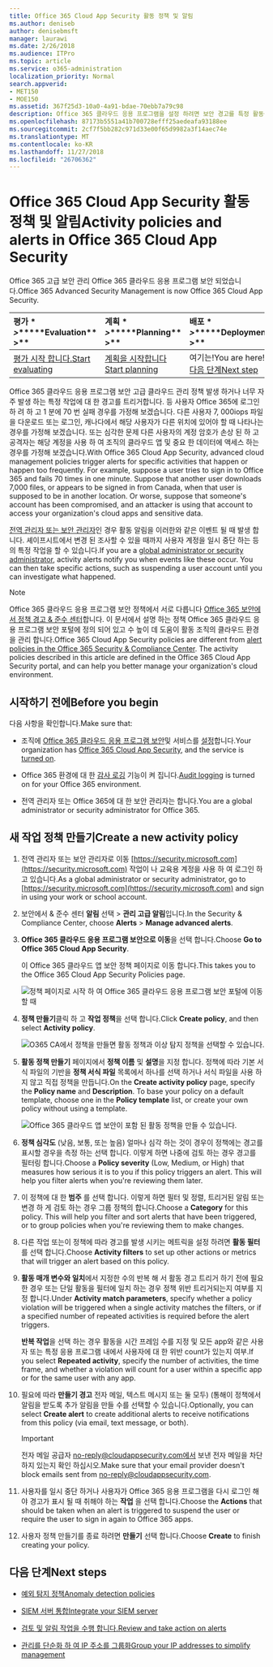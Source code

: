 ```yaml
---
title: Office 365 Cloud App Security 활동 정책 및 알림
ms.author: deniseb
author: denisebmsft
manager: laurawi
ms.date: 2/26/2018
ms.audience: ITPro
ms.topic: article
ms.service: o365-administration
localization_priority: Normal
search.appverid:
- MET150
- MOE150
ms.assetid: 367f25d3-10a0-4a91-bdae-70ebb7a79c98
description: Office 365 클라우드 응용 프로그램을 설정 하려면 보안 경고를 특정 활동을 발생 하거나 너무 자주 발생 하는 경우를 트리거할 수를 사용 하 여 작업 정책을 정의 합니다. 경고를 트리거하도록 정책을 설정 하 여에 대 한 알림을 받을 수 및 특정 활동을 모니터링 합니다.
ms.openlocfilehash: 87173b5551a41b700728efff25aedeafa93188ee
ms.sourcegitcommit: 2cf7f5bb282c971d33e00f65d9982a3f14aec74e
ms.translationtype: MT
ms.contentlocale: ko-KR
ms.lasthandoff: 11/27/2018
ms.locfileid: "26706362"
---
```

# <a name="activity-policies-and-alerts-in-office-365-cloud-app-security"></a><span data-ttu-id="c5b07-104">Office 365 Cloud App Security 활동 정책 및 알림</span><span class="sxs-lookup"><span data-stu-id="c5b07-104">Activity policies and alerts in Office 365 Cloud App Security</span></span>

<span data-ttu-id="c5b07-105">Office 365 고급 보안 관리 Office 365 클라우드 응용 프로그램 보안 되었습니다.</span><span class="sxs-lookup"><span data-stu-id="c5b07-105">Office 365 Advanced Security Management is now Office 365 Cloud App Security.</span></span>
  
|<span data-ttu-id="c5b07-106">평가 \* *\>*\*</span><span class="sxs-lookup"><span data-stu-id="c5b07-106">\*\*\*\*Evaluation\*\* \>\*\*</span></span>|<span data-ttu-id="c5b07-107">계획 \* *\>*\*</span><span class="sxs-lookup"><span data-stu-id="c5b07-107">\*\*\*\*Planning\*\* \>\*\*</span></span>|<span data-ttu-id="c5b07-108">배포 \* *\>*\*</span><span class="sxs-lookup"><span data-stu-id="c5b07-108">\*\*\*\*Deployment\*\* \>\*\*</span></span>|<span data-ttu-id="c5b07-109">사용률 \* \* \*</span><span class="sxs-lookup"><span data-stu-id="c5b07-109">\*\*\*\*Utilization\*\*\*\*</span></span>|
|:-----|:-----|:-----|:-----|
|[<span data-ttu-id="c5b07-110">평가 시작 합니다.</span><span class="sxs-lookup"><span data-stu-id="c5b07-110">Start evaluating</span></span>](office-365-cas-overview.md) <br/> |[<span data-ttu-id="c5b07-111">계획을 시작합니다</span><span class="sxs-lookup"><span data-stu-id="c5b07-111">Start planning</span></span>](get-ready-for-office-365-cas.md) <br/> |<span data-ttu-id="c5b07-112">여기는!</span><span class="sxs-lookup"><span data-stu-id="c5b07-112">You are here!</span></span>  <br/> [<span data-ttu-id="c5b07-113">다음 단계</span><span class="sxs-lookup"><span data-stu-id="c5b07-113">Next step</span></span>](anomaly-detection-policies-in-ocas.md) <br/> |[<span data-ttu-id="c5b07-114">활용 하 여 시작</span><span class="sxs-lookup"><span data-stu-id="c5b07-114">Start utilizing</span></span>](utilization-activities-for-ocas.md) <br/> |
   
<span data-ttu-id="c5b07-p102">Office 365 클라우드 응용 프로그램 보안 고급 클라우드 관리 정책 발생 하거나 너무 자주 발생 하는 특정 작업에 대 한 경고를 트리거합니다. 등 사용자 Office 365에 로그인 하 려 하 고 1 분에 70 번 실패 경우를 가정해 보겠습니다. 다른 사용자 7, 000iops 파일을 다운로드 또는 로그인, 캐나다에서 해당 사용자가 다른 위치에 있어야 할 때 나타나는 경우를 가정해 보겠습니다. 또는 심각한 문제 다른 사용자의 계정 암호가 손상 된 하 고 공격자는 해당 계정을 사용 하 여 조직의 클라우드 앱 및 중요 한 데이터에 액세스 하는 경우를 가정해 보겠습니다.</span><span class="sxs-lookup"><span data-stu-id="c5b07-p102">With Office 365 Cloud App Security, advanced cloud management policies trigger alerts for specific activities that happen or happen too frequently. For example, suppose a user tries to sign in to Office 365 and fails 70 times in one minute. Suppose that another user downloads 7,000 files, or appears to be signed in from Canada, when that user is supposed to be in another location. Or worse, suppose that someone's account has been compromised, and an attacker is using that account to access your organization's cloud apps and sensitive data.</span></span>
  
<span data-ttu-id="c5b07-p103">[전역 관리자 또는 보안 관리자](permissions-in-the-security-and-compliance-center.md)인 경우 활동 알림을 이러한와 같은 이벤트 될 때 발생 합니다. 셰이프시트에서 변경 된 조사할 수 있을 때까지 사용자 계정을 일시 중단 하는 등의 특정 작업을 할 수 있습니다.</span><span class="sxs-lookup"><span data-stu-id="c5b07-p103">If you are a [global administrator or security administrator](permissions-in-the-security-and-compliance-center.md), activity alerts notify you when events like these occur. You can then take specific actions, such as suspending a user account until you can investigate what happened.</span></span>
  
> [!NOTE]
> <span data-ttu-id="c5b07-p104">Office 365 클라우드 응용 프로그램 보안 정책에서 서로 다릅니다 [Office 365 보안에서 정책 경고 &amp; 준수 센터](alert-policies.md)합니다. 이 문서에서 설명 하는 정책 Office 365 클라우드 응용 프로그램 보안 포털에 정의 되어 있고 수 높이 데 도움이 활동 조직의 클라우드 환경을 관리 합니다.</span><span class="sxs-lookup"><span data-stu-id="c5b07-p104">Office 365 Cloud App Security policies are different from [alert policies in the Office 365 Security &amp; Compliance Center](alert-policies.md). The activity policies described in this article are defined in the Office 365 Cloud App Security portal, and can help you better manage your organization's cloud environment.</span></span> 
  
## <a name="before-you-begin"></a><span data-ttu-id="c5b07-123">시작하기 전에</span><span class="sxs-lookup"><span data-stu-id="c5b07-123">Before you begin</span></span>

<span data-ttu-id="c5b07-124">다음 사항을 확인합니다.</span><span class="sxs-lookup"><span data-stu-id="c5b07-124">Make sure that:</span></span>
  
- <span data-ttu-id="c5b07-125">조직에 [Office 365 클라우드 응용 프로그램 보안](office-365-cas-overview.md)및 서비스를 [설정](turn-on-office-365-cas.md)합니다.</span><span class="sxs-lookup"><span data-stu-id="c5b07-125">Your organization has [Office 365 Cloud App Security](office-365-cas-overview.md), and the service is [turned on](turn-on-office-365-cas.md).</span></span>
    
- <span data-ttu-id="c5b07-126">Office 365 환경에 대 한 [감사 로깅](turn-audit-log-search-on-or-off.md) 기능이 켜 집니다.</span><span class="sxs-lookup"><span data-stu-id="c5b07-126">[Audit logging](turn-audit-log-search-on-or-off.md) is turned on for your Office 365 environment.</span></span> 
    
- <span data-ttu-id="c5b07-127">전역 관리자 또는 Office 365에 대 한 보안 관리자는 합니다.</span><span class="sxs-lookup"><span data-stu-id="c5b07-127">You are a global administrator or security administrator for Office 365.</span></span>
    
## <a name="create-a-new-activity-policy"></a><span data-ttu-id="c5b07-128">새 작업 정책 만들기</span><span class="sxs-lookup"><span data-stu-id="c5b07-128">Create a new activity policy</span></span>

1. <span data-ttu-id="c5b07-129">전역 관리자 또는 보안 관리자로 이동 [https://security.microsoft.com](https://security.microsoft.com) 작업이 나 교육용 계정을 사용 하 여 로그인 하 고 있습니다.</span><span class="sxs-lookup"><span data-stu-id="c5b07-129">As a global administrator or security administrator, go to [https://security.microsoft.com](https://security.microsoft.com) and sign in using your work or school account.</span></span> 
    
2. <span data-ttu-id="c5b07-130">보안에서 &amp; 준수 센터 **알림** 선택 \> **관리 고급 알림**입니다.</span><span class="sxs-lookup"><span data-stu-id="c5b07-130">In the Security &amp; Compliance Center, choose **Alerts** \> **Manage advanced alerts**.</span></span>
    
3. <span data-ttu-id="c5b07-131">**Office 365 클라우드 응용 프로그램 보안으로 이동**을 선택 합니다.</span><span class="sxs-lookup"><span data-stu-id="c5b07-131">Choose **Go to Office 365 Cloud App Security**.</span></span>
    
    <span data-ttu-id="c5b07-132">이 Office 365 클라우드 앱 보안 정책 페이지로 이동 합니다.</span><span class="sxs-lookup"><span data-stu-id="c5b07-132">This takes you to the Office 365 Cloud App Security Policies page.</span></span>
    
    ![정책 페이지로 시작 하 여 Office 365 클라우드 응용 프로그램 보안 포털에 이동할 때](media/5cb8833c-4e08-438c-bab3-91b5106f6f3f.png)
  
4. <span data-ttu-id="c5b07-134">**정책 만들기**클릭 하 고 **작업 정책**을 선택 합니다.</span><span class="sxs-lookup"><span data-stu-id="c5b07-134">Click **Create policy**, and then select **Activity policy**.</span></span>
    
    ![O365 CA에서 정책을 만들면 활동 정책과 이상 탐지 정책을 선택할 수 있습니다.](media/79f34535-ddf9-4a5b-a0a3-8766bf9c174c.png)
  
5. <span data-ttu-id="c5b07-p105">**활동 정책 만들기** 페이지에서 **정책 이름** 및 **설명**을 지정 합니다. 정책에 따라 기본 서식 파일의 기반을 **정책 서식 파일** 목록에서 하나를 선택 하거나 서식 파일을 사용 하지 않고 직접 정책을 만듭니다.</span><span class="sxs-lookup"><span data-stu-id="c5b07-p105">On the **Create activity policy** page, specify the **Policy name** and **Description**. To base your policy on a default template, choose one in the **Policy template** list, or create your own policy without using a template.</span></span> 
    
    ![Office 365 클라우드 앱 보안이 포함 된 활동 정책을 만들 수 있습니다.](media/4083a76f-7074-4d6a-8200-6d76d49259d7.png)
  
6. <span data-ttu-id="c5b07-p106">**정책 심각도** (낮음, 보통, 또는 높음) 얼마나 심각 하는 것이 경우이 정책에는 경고를 표시할 경우을 측정 하는 선택 합니다. 이렇게 하면 나중에 검토 하는 경우 경고를 필터링 합니다.</span><span class="sxs-lookup"><span data-stu-id="c5b07-p106">Choose a **Policy severity** (Low, Medium, or High) that measures how serious it is to you if this policy triggers an alert. This will help you filter alerts when you're reviewing them later.</span></span> 
    
7. <span data-ttu-id="c5b07-p107">이 정책에 대 한 **범주** 를 선택 합니다. 이렇게 하면 필터 및 정렬, 트리거된 알림 또는 변경 하 게 검토 하는 경우 그룹 정책의 합니다.</span><span class="sxs-lookup"><span data-stu-id="c5b07-p107">Choose a **Category** for this policy. This will help you filter and sort alerts that have been triggered, or to group policies when you're reviewing them to make changes.</span></span> 
    
8. <span data-ttu-id="c5b07-143">다른 작업 또는이 정책에 따라 경고를 발생 시키는 메트릭을 설정 하려면 **활동 필터** 를 선택 합니다.</span><span class="sxs-lookup"><span data-stu-id="c5b07-143">Choose **Activity filters** to set up other actions or metrics that will trigger an alert based on this policy.</span></span> 
    
9. <span data-ttu-id="c5b07-144">**활동 매개 변수와 일치**에서 지정한 수의 반복 해 서 활동 경고 트리거 하기 전에 필요한 경우 또는 단일 활동을 필터에 일치 하는 경우 정책 위반 트리거되는지 여부를 지정 합니다.</span><span class="sxs-lookup"><span data-stu-id="c5b07-144">Under **Activity match parameters**, specify whether a policy violation will be triggered when a single activity matches the filters, or if a specified number of repeated activities is required before the alert triggers.</span></span>
    
    <span data-ttu-id="c5b07-145">**반복 작업**을 선택 하는 경우 활동을 시간 프레임 수를 지정 및 모든 app와 같은 사용자 또는 특정 응용 프로그램 내에서 사용자에 대 한 위반 count가 있는지 여부.</span><span class="sxs-lookup"><span data-stu-id="c5b07-145">If you select **Repeated activity**, specify the number of activities, the time frame, and whether a violation will count for a user within a specific app or for the same user with any app.</span></span>
    
10. <span data-ttu-id="c5b07-146">필요에 따라 **만들기 경고** 전자 메일, 텍스트 메시지 또는 둘 모두) (통해이 정책에서 알림을 받도록 추가 알림을 만들 수를 선택할 수 있습니다.</span><span class="sxs-lookup"><span data-stu-id="c5b07-146">Optionally, you can select **Create alert** to create additional alerts to receive notifications from this policy (via email, text message, or both).</span></span> 
    
    > [!IMPORTANT]
    > <span data-ttu-id="c5b07-147">전자 메일 공급자 no-reply@cloudappsecurity.com에서 보낸 전자 메일을 차단 하지 있는지 확인 하십시오.</span><span class="sxs-lookup"><span data-stu-id="c5b07-147">Make sure that your email provider doesn't block emails sent from no-reply@cloudappsecurity.com.</span></span> 
  
11. <span data-ttu-id="c5b07-148">사용자를 일시 중단 하거나 사용자가 Office 365 응용 프로그램을 다시 로그인 해야 경고가 표시 될 때 취해야 하는 **작업** 을 선택 합니다.</span><span class="sxs-lookup"><span data-stu-id="c5b07-148">Choose the **Actions** that should be taken when an alert is triggered to suspend the user or require the user to sign in again to Office 365 apps.</span></span> 
    
12. <span data-ttu-id="c5b07-149">사용자 정책 만들기를 종료 하려면 **만들기** 선택 합니다.</span><span class="sxs-lookup"><span data-stu-id="c5b07-149">Choose **Create** to finish creating your policy.</span></span> 
    
## <a name="next-steps"></a><span data-ttu-id="c5b07-150">다음 단계</span><span class="sxs-lookup"><span data-stu-id="c5b07-150">Next steps</span></span>

- [<span data-ttu-id="c5b07-151">예외 탐지 정책</span><span class="sxs-lookup"><span data-stu-id="c5b07-151">Anomaly detection policies</span></span>](anomaly-detection-policies-in-ocas.md)
    
- [<span data-ttu-id="c5b07-152">SIEM 서버 통합</span><span class="sxs-lookup"><span data-stu-id="c5b07-152">Integrate your SIEM server</span></span>](integrate-your-siem-server-with-office-365-cas.md)
    
- [<span data-ttu-id="c5b07-153">검토 및 알림 작업을 수행 합니다.</span><span class="sxs-lookup"><span data-stu-id="c5b07-153">Review and take action on alerts</span></span>](review-office-365-cas-alerts.md)
    
- [<span data-ttu-id="c5b07-154">관리를 단순화 하 여 IP 주소를 그룹화</span><span class="sxs-lookup"><span data-stu-id="c5b07-154">Group your IP addresses to simplify management</span></span>](group-your-ip-addresses-in-ocas.md)
    

